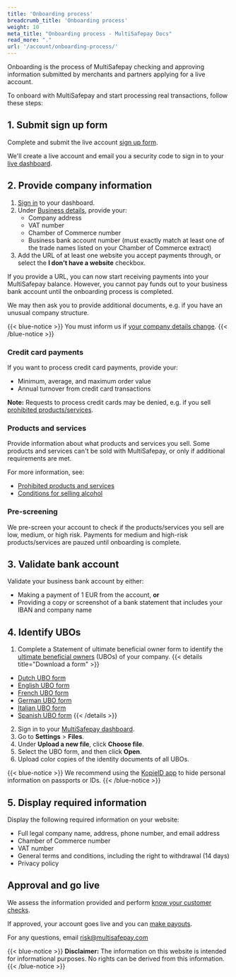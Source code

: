 ```yaml
---
title: 'Onboarding process'
breadcrumb_title: 'Onboarding process'
weight: 10
meta_title: "Onboarding process - MultiSafepay Docs"
read_more: "."
url: '/account/onboarding-process/'
---
```

Onboarding is the process of MultiSafepay checking and approving information submitted by merchants and partners applying for a live account.

To onboard with MultiSafepay and start processing real transactions, follow these steps:  

## 1. Submit sign up form

Complete and submit the live account [sign up form](https://merchant.multisafepay.com/signup).

We'll create a live account and email you a security code to sign in to your [live dashboard](https://merchant.multisafepay.com/).

## 2. Provide company information

1. [Sign in](https://merchant.multisafepay.com/) to your dashboard.
2. Under [Business details](https://merchant.multisafepay.com/onboarding), provide your:
    - Company address
    - VAT number
    - Chamber of Commerce number
    - Business bank account number (must exactly match at least one of the trade names listed on your Chamber of Commerce extract)
3. Add the URL of at least one website you accept payments through, or select the **I don't have a website** checkbox.

If you provide a URL, you can now start receiving payments into your MultiSafepay balance. However, you cannot pay funds out to your business bank account until the onboarding process is completed. 

We may then ask you to provide additional documents, e.g. if you have an unusual company structure.

{{< blue-notice >}} You must inform us if [your company details change](/account/changing-company-details/). {{< /blue-notice >}}

### Credit card payments
If you want to process credit card payments, provide your:

- Minimum, average, and maximum order value
- Annual turnover from credit card transactions

**Note:** Requests to process credit cards may be denied, e.g. if you sell [prohibited products/services](/account/prohibited-products-services/).

### Products and services

Provide information about what products and services you sell. Some products and services can't be sold with MultiSafepay, or only if additional requirements are met. 

For more information, see:

- [Prohibited products and services](/account/prohibited-products-services/)
- [Conditions for selling alcohol](/account/conditions-for-alcohol/)

### Pre-screening

We pre-screen your account to check if the products/services you sell are low, medium, or high risk. Payments for medium and high-risk products/services are pauzed until onboarding is complete. 

## 3. Validate bank account

Validate your business bank account by either:
- Making a payment of 1 EUR from the account, **or** 
- Providing a copy or screenshot of a bank statement that includes your IBAN and company name

## 4. Identify UBOs

1. Complete a Statement of ultimate beneficial owner form to identify the [ultimate beneficial owners](/account/ubo/) (UBOs) of your company.
{{< details title="Download a form" >}}
- [Dutch UBO form](https://github.com/MultiSafepay/docs/raw/master/static/forms/UBOform_NL_V2.0.pdf)
- [English UBO form](https://github.com/MultiSafepay/docs/raw/master/static/forms/UBOform_EN_V2.0.pdf)
- [French UBO form](https://github.com/MultiSafepay/docs/raw/master/static/forms/UBOform_FR.pdf)
- [German UBO form](https://github.com/MultiSafepay/docs/raw/master/static/forms/UBOform_DE.pdf) 
- [Italian UBO form](https://github.com/MultiSafepay/docs/raw/master/static/forms/UBOform_IT_V2.0.pdf)
- [Spanish UBO form](https://github.com/MultiSafepay/docs/raw/master/static/forms/UBOform_ES.pdf)
{{< /details >}}
2. Sign in to your [MultiSafepay dashboard](https://merchant.multisafepay.com).
3. Go to **Settings** > **Files**.
4. Under **Upload a new file**, click **Choose file**.
5. Select the UBO form, and then click **Open**.
6. Upload color copies of the identity documents of all UBOs.

{{< blue-notice >}} We recommend using the [KopieID app](https://www.rijksoverheid.nl/onderwerpen/identiteitsfraude/vraag-en-antwoord/veilige-kopie-identiteitsbewijs) to hide personal information on passports or IDs. {{< /blue-notice >}}

## 5. Display required information

Display the following required information on your website:

- Full legal company name, address, phone number, and email address
- Chamber of Commerce number
- VAT number
- General terms and conditions, including the right to withdrawal (14 days)
- Privacy policy

## Approval and go live
We assess the information provided and perform [know your customer checks](/account/kyc/).

If approved, your account goes live and you can [make payouts](/account/payouts/).

For any questions, email <risk@multisafepay.com>

{{< blue-notice >}} **Disclaimer:** The information on this website is intended for informational purposes. No rights can be derived from this information. {{< /blue-notice >}}

